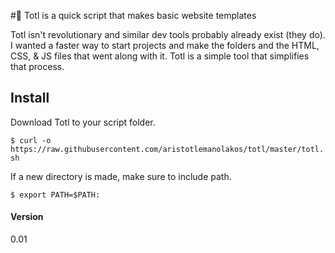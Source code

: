 #📝 Totl is a quick script that makes basic website templates

Totl isn't revolutionary and similar dev tools probably already exist (they do). I wanted a faster way to start projects and make the folders and the HTML, CSS, & JS files that went along with it. Totl is a simple tool that simplifies that process. 

## Install

Download Totl to your script folder.

`$ curl -o https://raw.githubusercontent.com/aristotlemanolakos/totl/master/totl.sh`

If a new directory is made, make sure to include path. 

`$ export PATH=$PATH:`

#### Version
0.01